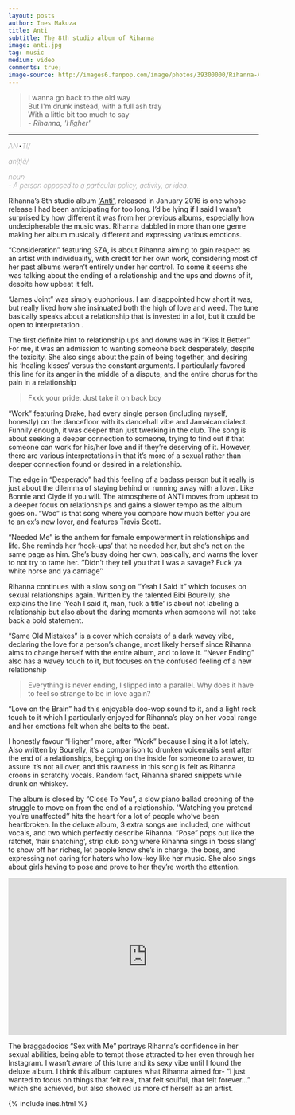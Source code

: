 ```yaml
---
layout: posts
author: Ines Makuza
title: Anti
subtitle: The 8th studio album of Rihanna
image: anti.jpg
tag: music
medium: video
comments: true;
image-source: http://images6.fanpop.com/image/photos/39300000/Rihanna-ANTI-rihanna-39325611-1440-900.jpg
---
```


> I wanna go back to the old way<br/>
  But I'm drunk instead, with a full ash tray<br/>
  With a little bit too much to say<br/>
<cite>- Rihanna, 'Higher' </cite><br/>



--------------------------------------
<div style="font-style:italic; font-weight:lighter" class="text-center">

AN•TI/

an(t)ē/

noun  
    - A person opposed to a particular policy, activity, or idea.

</div>



Rihanna’s 8th studio album <a  href="https://www.amazon.com/gp/product/B01B6HIPWK/ref=as_li_tl?ie=UTF8&camp=1789&creative=9325&creativeASIN=B01B6HIPWK&linkCode=as2&tag=mellowviews-20&linkId=cab9e6027f7764e5d7c7d6f33c968769" target="_blank">'Anti'</a>, released in January 2016 is one whose release I had been anticipating for too long. I’d be lying if I said I wasn’t surprised by how different it was from her previous albums, especially how undecipherable the music was. Rihanna dabbled in more than one genre making her album musically different and expressing various emotions.

“Consideration” featuring SZA, is about Rihanna aiming to gain respect as an artist with individuality, with credit for her own work, considering most of her past albums weren’t entirely under her control. To some it seems she was talking about the ending of a relationship and the ups and downs of it, despite how upbeat it felt.

“James Joint” was simply euphonious. I am disappointed how short it was, but really liked how she insinuated both the high of love and weed. The tune basically speaks about a relationship that is invested in a lot, but it could be open to interpretation .

The first definite hint to relationship ups and downs was in “Kiss It Better”. For me, it was an admission to wanting someone back desperately, despite the toxicity. She also sings about the pain of being together, and desiring his ‘healing kisses’ versus the constant arguments.  I particularly favored this line for its anger in the middle of a dispute, and the entire chorus for the pain in a relationship

> Fxxk your pride. Just take it on back boy

“Work” featuring Drake, had every single person (including myself, honestly) on the dancefloor with its dancehall vibe and Jamaican dialect. Funnily enough, it was deeper than just twerking in the club. The song is about seeking a deeper connection to someone, trying to find out if that someone can work for his/her love and if they’re deserving of it. However, there are various interpretations in that it’s more of a sexual rather than deeper connection found or desired in a relationship.

The edge in “Desperado” had this feeling of a badass person but it really is just about the dilemma of staying behind or running away with a lover. Like Bonnie and Clyde if you will. The atmosphere of ANTi moves from upbeat to a deeper focus on relationships and gains a slower tempo as the album goes on. “Woo” is that song where you compare how much better you are to an ex’s new lover, and features Travis Scott.

“Needed Me” is the anthem for female empowerment in relationships and life. She reminds her ‘hook-ups’ that he needed her, but she’s not on the same page as him. She’s busy doing her own, basically, and warns the lover to not try to tame her.
‘’Didn’t they tell you that I was a savage? Fuck ya white horse and ya carriage’’

Rihanna continues with a slow song on “Yeah I Said It” which focuses on sexual relationships again. Written by the talented Bibi Bourelly, she explains the line ‘Yeah I said it, man, fuck a title’ is about not labeling a relationship but also about the daring moments when someone will not take back a bold statement.

“Same Old Mistakes” is a cover which consists of a dark wavey vibe, declaring the love for a person’s change, most likely herself since Rihanna aims to change herself with the entire album, and to love it. “Never Ending” also has a wavey touch to it, but focuses on the confused feeling of a new relationship

 > Everything is never ending, I slipped into a parallel. Why does it have to feel so strange to be in love again?

“Love on the Brain” had this enjoyable doo-wop sound to it, and a light rock touch to it which I particularly enjoyed for Rihanna’s play on her vocal range and her emotions felt when she belts to the beat.

I honestly favour “Higher” more, after “Work” because I sing it a lot lately. Also written by Bourelly, it’s a comparison to drunken voicemails sent after the end of a relationships, begging on the inside for someone to answer, to assure it’s not all over, and this rawness in this song is felt as Rihanna croons in scratchy vocals. Random fact, Rihanna shared snippets while drunk on whiskey.

The album is closed by “Close To You”, a slow piano ballad crooning of the struggle to move on from the end of a relationship. ‘’Watching you pretend you’re unaffected’’ hits the heart for a lot of people who’ve been heartbroken. In the deluxe album, 3 extra songs are included, one without vocals, and two which perfectly describe Rihanna.
“Pose” pops out like the ratchet, ‘hair snatching’, strip club song where Rihanna sings in ‘boss slang’ to show off her riches, let people know she’s in charge, the boss, and expressing not caring for haters who low-key like her music. She also sings about girls having to pose and prove to her they’re worth the attention.



<div class = "video_wrap">
<iframe width="560" height="315" src="https://www.youtube.com/embed/HL1UzIK-flA" frameborder="0" allowfullscreen></iframe>
</div>


The braggadocios “Sex with Me” portrays Rihanna’s confidence in her sexual abilities, being able to tempt those attracted to her even through her Instagram. I wasn’t aware of this tune and its sexy vibe until I found the deluxe album.
I think this album captures what Rihanna aimed for- “I just wanted to focus on things that felt real, that felt soulful, that felt forever…” which she achieved, but also showed us more of herself as an artist.

{% include ines.html %}
